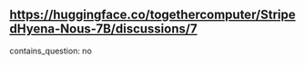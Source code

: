 ## https://huggingface.co/togethercomputer/StripedHyena-Nous-7B/discussions/7

contains_question: no